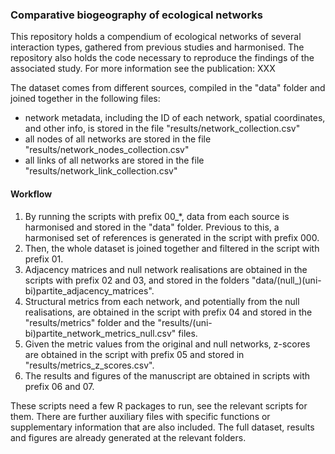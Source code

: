 ### Comparative biogeography of ecological networks

This repository holds a compendium of ecological networks of several interaction types, gathered from previous studies and harmonised. The repository also holds the code necessary to reproduce the findings of the associated study. For more information see the publication: XXX

The dataset comes from different sources, compiled in the "data" folder and joined together in the following files:

- network metadata, including the ID of each network, spatial coordinates, and other info, is stored in the file "results/network_collection.csv"
- all nodes of all networks are stored in the file "results/network_nodes_collection.csv"
- all links of all networks are stored in the file "results/network_link_collection.csv"

#### Workflow

1) By running the scripts with prefix 00_*, data from each source is harmonised and stored in the "data" folder. Previous to this, a harmonised set of references is generated in the script with prefix 000.
2) Then, the whole dataset is joined together and filtered in the script with prefix 01.
3) Adjacency matrices and null network realisations are obtained in the scripts with prefix 02 and 03, and stored in the folders "data/(null_)(uni-bi)partite_adjacency_matrices".
4) Structural metrics from each network, and potentially from the null realisations, are obtained in the script with prefix 04 and stored in the "results/metrics" folder and the "results/(uni-bi)partite_network_metrics_null.csv" files.
5) Given the metric values from the original and null networks, z-scores are obtained in the script with prefix 05 and stored in "results/metrics_z_scores.csv".
6) The results and figures of the manuscript are obtained in scripts with prefix 06 and 07.

These scripts need a few R packages to run, see the relevant scripts for them. There are further auxiliary files with specific functions or supplementary information that are also included. The full dataset, results and figures are already generated at the relevant folders.

